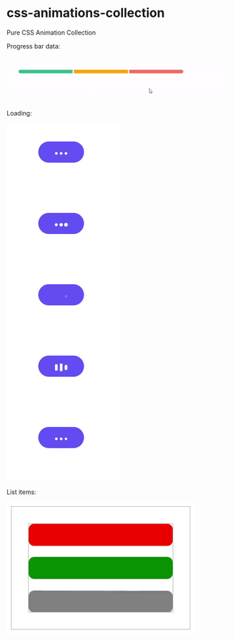 # css-animations-collection
Pure CSS Animation Collection

Progress bar data: 

![alt text](https://raw.githubusercontent.com/AhedKabalan/css-animation-collection/main/images/progress.gif?raw=true)

Loading:

![alt text](https://raw.githubusercontent.com/AhedKabalan/css-animation-collection/main/images/loading.gif?raw=true)

List items:

![alt text](https://github.com/AhedKabalan/css-animation-collection/blob/main/images/items.gif?raw=true)